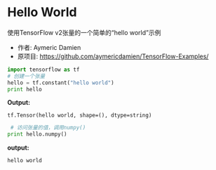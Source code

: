 # Hello World
使用TensorFlow v2张量的一个简单的“hello world”示例

- 作者: Aymeric Damien
- 原项目: https://github.com/aymericdamien/TensorFlow-Examples/

```python
import tensorflow as tf
# 创建一个张量
hello = tf.constant("hello world")
print hello
```
**Output:**
```
tf.Tensor(hello world, shape=(), dtype=string)
```

```python
 # 访问张量的值，调用numpy()
print hello.numpy()
```

**output:**
```
hello world
```
